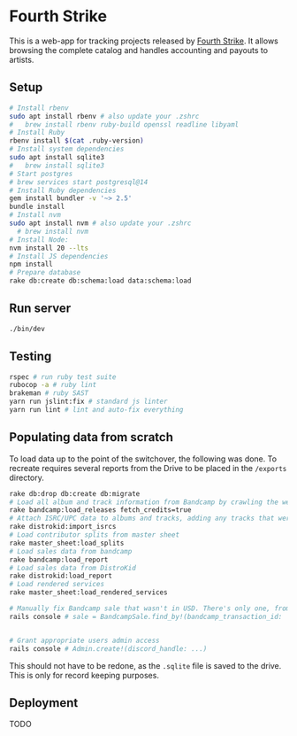 # Fourth Strike

This is a web-app for tracking projects released by [Fourth Strike](https://fourth-strike.com/). It allows browsing the complete catalog and handles accounting and payouts to artists.

## Setup

```bash
# Install rbenv
sudo apt install rbenv # also update your .zshrc
#   brew install rbenv ruby-build openssl readline libyaml
# Install Ruby
rbenv install $(cat .ruby-version)
# Install system dependencies
sudo apt install sqlite3
#   brew install sqlite3
# Start postgres
# brew services start postgresql@14
# Install Ruby dependencies
gem install bundler -v '~> 2.5'
bundle install
# Install nvm
sudo apt install nvm # also update your .zshrc
  # brew install nvm
# Install Node:
nvm install 20 --lts
# Install JS dependencies
npm install
# Prepare database
rake db:create db:schema:load data:schema:load
```

## Run server

```bash
./bin/dev
```

## Testing

```bash
rspec # run ruby test suite
rubocop -a # ruby lint
brakeman # ruby SAST
yarn run jslint:fix # standard js linter
yarn run lint # lint and auto-fix everything
```

## Populating data from scratch

To load data up to the point of the switchover, the following was done.
To recreate requires several reports from the Drive to be placed in the `/exports` directory.

```bash
rake db:drop db:create db:migrate
# Load all album and track information from Bandcamp by crawling the website
rake bandcamp:load_releases fetch_credits=true
# Attach ISRC/UPC data to albums and tracks, adding any tracks that were removed from Bandcamp as hidden tracks
rake distrokid:import_isrcs
# Load contributor splits from master sheet
rake master_sheet:load_splits
# Load sales data from bandcamp
rake bandcamp:load_report
# Load sales data from DistroKid
rake distrokid:load_report
# Load rendered services
rake master_sheet:load_rendered_services

# Manually fix Bandcamp sale that wasn't in USD. There's only one, from Sept 2020, when the conversion rate was 1USD = 0.7790GBP
rails console # sale = BandcampSale.find_by!(bandcamp_transaction_id: '1685538022'); sale.update!(subtotal_amount: (sale.subtotal_amount.amount / 0.7790).to_money('USD'), net_revenue_amount: (sale.net_revenue_amount.amount / 0.7790).to_money('USD'))


# Grant appropriate users admin access
rails console # Admin.create!(discord_handle: ...)
```

This should not have to be redone, as the `.sqlite` file is saved to the drive. This is only for
record keeping purposes.

## Deployment

TODO
